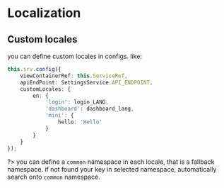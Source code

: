 # Localization


## Custom locales

you can define custom locales in configs. like:
```ts
this.srv.config({
    viewContainerRef: this.ServiceRef,
    apiEndPoint: SettingsService.API_ENDPOINT,
    customLocales: {
        en: {
            'login': login_LANG,
            'dashboard': dashboard_lang,
            'mini': {
                hello: 'Hello'
            }
        }
    }
});
```

?> you can define a `common` namespace in each locale, that is a fallback namespace. if not found your key in selected namespace, automatically search onto `common` namespace.